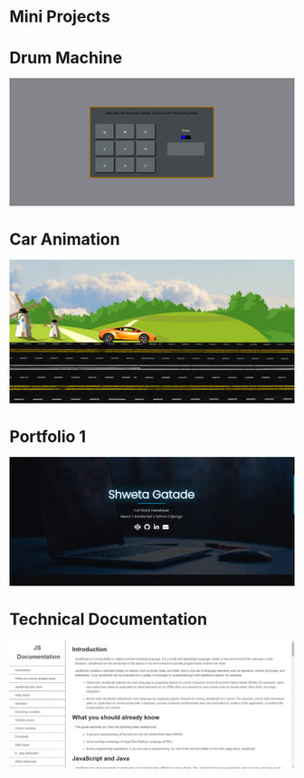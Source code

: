 # **Mini Projects**

# Drum Machine
![Drum Machine Image](./Projects/Drum-Machine.png)

# Car Animation
![Car Animation Image](./Projects/Car-Animation.png)

# Portfolio 1
![Portfolio Template Image](./Projects/Portfolio-1.png)

# Technical Documentation
![Technical Documentation Image](./Projects/Technical-Documentation.png)
